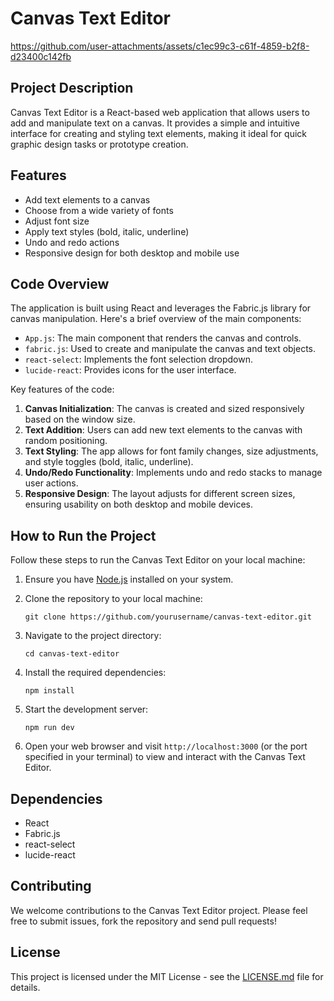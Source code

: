 # Canvas Text Editor






https://github.com/user-attachments/assets/c1ec99c3-c61f-4859-b2f8-d23400c142fb


## Project Description

Canvas Text Editor is a React-based web application that allows users to add and manipulate text on a canvas. It provides a simple and intuitive interface for creating and styling text elements, making it ideal for quick graphic design tasks or prototype creation.

## Features

- Add text elements to a canvas
- Choose from a wide variety of fonts
- Adjust font size
- Apply text styles (bold, italic, underline)
- Undo and redo actions
- Responsive design for both desktop and mobile use

## Code Overview

The application is built using React and leverages the Fabric.js library for canvas manipulation. Here's a brief overview of the main components:

- `App.js`: The main component that renders the canvas and controls.
- `fabric.js`: Used to create and manipulate the canvas and text objects.
- `react-select`: Implements the font selection dropdown.
- `lucide-react`: Provides icons for the user interface.

Key features of the code:

1. **Canvas Initialization**: The canvas is created and sized responsively based on the window size.
2. **Text Addition**: Users can add new text elements to the canvas with random positioning.
3. **Text Styling**: The app allows for font family changes, size adjustments, and style toggles (bold, italic, underline).
4. **Undo/Redo Functionality**: Implements undo and redo stacks to manage user actions.
5. **Responsive Design**: The layout adjusts for different screen sizes, ensuring usability on both desktop and mobile devices.

## How to Run the Project

Follow these steps to run the Canvas Text Editor on your local machine:

1. Ensure you have [Node.js](https://nodejs.org/) installed on your system.

2. Clone the repository to your local machine:

   ```
   git clone https://github.com/yourusername/canvas-text-editor.git
   ```

3. Navigate to the project directory:

   ```
   cd canvas-text-editor
   ```

4. Install the required dependencies:

   ```
   npm install
   ```

5. Start the development server:

   ```
   npm run dev
   ```

6. Open your web browser and visit `http://localhost:3000` (or the port specified in your terminal) to view and interact with the Canvas Text Editor.

## Dependencies

- React
- Fabric.js
- react-select
- lucide-react

## Contributing

We welcome contributions to the Canvas Text Editor project. Please feel free to submit issues, fork the repository and send pull requests!

## License

This project is licensed under the MIT License - see the [LICENSE.md](LICENSE.md) file for details.
